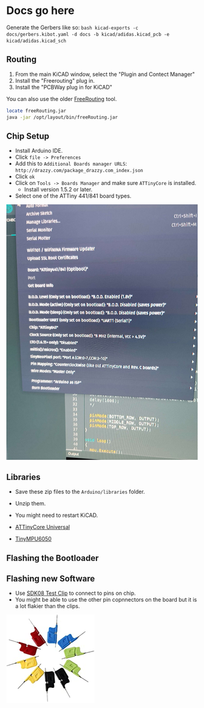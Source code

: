# Docs go here

Generate the Gerbers like so:
`bash kicad-exports -c docs/gerbers.kibot.yaml -d docs -b kicad/adidas.kicad_pcb -e kicad/adidas.kicad_sch`

## Routing

1. From the main KiCAD window, select the "Plugin and Contect Manager"
2. Install the "Freerouting" plug in.
3. Install the "PCBWay plug in for KiCAD"

You can also use the older [FreeRouting](https://github.com/freerouting/freerouting) tool.

```sh
locate freeRouting.jar
java -jar /opt/layout/bin/freeRouting.jar
```

## Chip Setup

- Install Arduino IDE.
- Click `file -> Preferences`
- Add this to `Additional Boards manager URLS`: `http://drazzy.com/package_drazzy.com_index.json`
- Click `ok`
- Click on `Tools -> Boards Manager` and make sure `ATTinyCore` is installed.
  - Install version 1.5.2 or later.
- Select one of the ATTiny 441/841 board types.

![Board Settings](images/20230513_213218.jpg?raw=true)

## Libraries

- Save these zip files to the `Arduino/libraries` folder.
- Unzip them.
- You might need to restart KiCAD.

- [ATTinyCore Universal](https://github.com/SpenceKonde/ATTinyCore)
- [TinyMPU6050](https://github.com/gabriel-milan/TinyMPU6050)

## Flashing the Bootloader

## Flashing new Software

- Use [SDK08 Test Clip](https://www.amazon.com/SDK08-Ultra-Small-Micro-Adapters/dp/B0B4DHVDRV/) to connect to pins on chip.
- You might be able to use the other pin copnnectors on the board but it is a lot flakier than the clips.

![Chip pins](https://github.com/DEAD10C5/badge-project-template/blob/main/pcb/docs/images/clip.jpg?raw=true)
